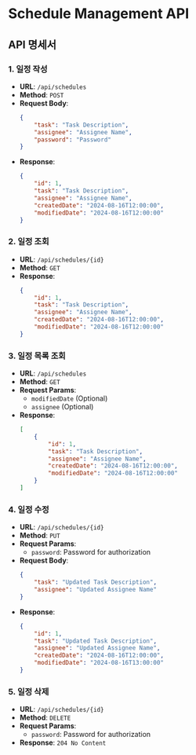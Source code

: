 # Schedule Management API

## API 명세서

### 1. 일정 작성
- **URL**: `/api/schedules`
- **Method**: `POST`
- **Request Body**:
    ```json
    {
        "task": "Task Description",
        "assignee": "Assignee Name",
        "password": "Password"
    }
    ```
- **Response**:
    ```json
    {
        "id": 1,
        "task": "Task Description",
        "assignee": "Assignee Name",
        "createdDate": "2024-08-16T12:00:00",
        "modifiedDate": "2024-08-16T12:00:00"
    }
    ```

### 2. 일정 조회
- **URL**: `/api/schedules/{id}`
- **Method**: `GET`
- **Response**:
    ```json
    {
        "id": 1,
        "task": "Task Description",
        "assignee": "Assignee Name",
        "createdDate": "2024-08-16T12:00:00",
        "modifiedDate": "2024-08-16T12:00:00"
    }
    ```

### 3. 일정 목록 조회
- **URL**: `/api/schedules`
- **Method**: `GET`
- **Request Params**:
   - `modifiedDate` (Optional)
   - `assignee` (Optional)
- **Response**:
    ```json
    [
        {
            "id": 1,
            "task": "Task Description",
            "assignee": "Assignee Name",
            "createdDate": "2024-08-16T12:00:00",
            "modifiedDate": "2024-08-16T12:00:00"
        }
    ]
    ```

### 4. 일정 수정
- **URL**: `/api/schedules/{id}`
- **Method**: `PUT`
- **Request Params**:
   - `password`: Password for authorization
- **Request Body**:
    ```json
    {
        "task": "Updated Task Description",
        "assignee": "Updated Assignee Name"
    }
    ```
- **Response**:
    ```json
    {
        "id": 1,
        "task": "Updated Task Description",
        "assignee": "Updated Assignee Name",
        "createdDate": "2024-08-16T12:00:00",
        "modifiedDate": "2024-08-16T13:00:00"
    }
    ```

### 5. 일정 삭제
- **URL**: `/api/schedules/{id}`
- **Method**: `DELETE`
- **Request Params**:
   - `password`: Password for authorization
- **Response**: `204 No Content`
